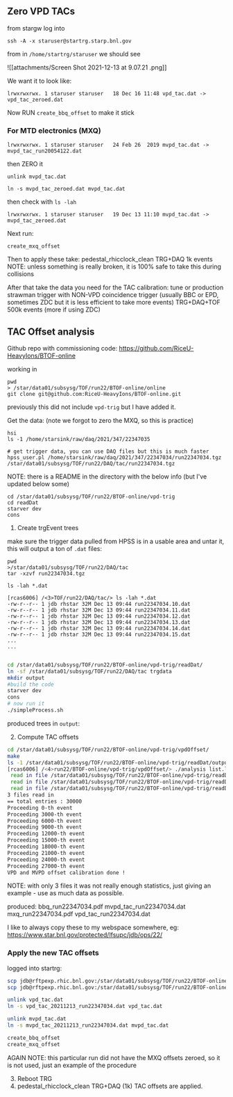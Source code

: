 ## Zero VPD TACs
from stargw log into 
```
ssh -A -x staruser@startrg.starp.bnl.gov
```

from in `/home/startrg/staruser` we should see

![[attachments/Screen Shot 2021-12-13 at 9.07.21 .png]]

We want it to look like:
```
lrwxrwxrwx. 1 staruser staruser   18 Dec 16 11:48 vpd_tac.dat -> vpd_tac_zeroed.dat
```

Now RUN  `create_bbq_offset` to make it stick


### For MTD electronics (MXQ)

```
lrwxrwxrwx. 1 staruser staruser   24 Feb 26  2019 mvpd_tac.dat -> mvpd_tac_run20054122.dat
```

then ZERO it
```
unlink mvpd_tac.dat

ln -s mvpd_tac_zeroed.dat mvpd_tac.dat
```

then check with `ls -lah`

```
lrwxrwxrwx. 1 staruser staruser   19 Dec 13 11:10 mvpd_tac.dat -> mvpd_tac_zeroed.dat
```

Next run:
```
create_mxq_offset
```

Then to apply these take:
pedestal_rhicclock_clean TRG+DAQ 1k events 
NOTE: unless something is really broken, it is 100% safe to take this during collisions

After that take the data you need for the TAC calibration:
tune or production strawman trigger with NON-VPD coincidence trigger (usually BBC or EPD, sometimes ZDC but it is less efficient to take more events)
TRG+DAQ+TOF 500k events (more if using ZDC)



## TAC Offset analysis
Github repo with commissioning code:
https://github.com/RiceU-HeavyIons/BTOF-online

working in 

```
pwd
> /star/data01/subsysg/TOF/run22/BTOF-online/online
git clone git@github.com:RiceU-HeavyIons/BTOF-online.git
```

previously this did not include `vpd-trig` but I have added it.

Get the data: (note we forgot to zero the MXQ, so this is practice)
```
hsi
ls -1 /home/starsink/raw/daq/2021/347/22347035

# get trigger data, you can use DAQ files but this is much faster
hpss_user.pl /home/starsink/raw/daq/2021/347/22347034/run22347034.tgz /star/data01/subsysg/TOF/run22/DAQ/tac/run22347034.tgz 
```


NOTE: there is a README in the directory with the below info (but I've updated below some)
```
cd /star/data01/subsysg/TOF/run22/BTOF-online/vpd-trig
cd readDat
starver dev
cons
```

1. Create trgEvent trees

make sure the trigger data pulled from HPSS is in a usable area and untar it, this will output a ton of `.dat` files:
```
pwd
>/star/data01/subsysg/TOF/run22/DAQ/tac
tar -xzvf run22347034.tgz 

ls -lah *.dat

[rcas6006] /<3>TOF/run22/DAQ/tac/> ls -lah *.dat
-rw-r--r-- 1 jdb rhstar 32M Dec 13 09:44 run22347034.10.dat
-rw-r--r-- 1 jdb rhstar 32M Dec 13 09:44 run22347034.11.dat
-rw-r--r-- 1 jdb rhstar 32M Dec 13 09:44 run22347034.12.dat
-rw-r--r-- 1 jdb rhstar 32M Dec 13 09:44 run22347034.13.dat
-rw-r--r-- 1 jdb rhstar 32M Dec 13 09:44 run22347034.14.dat
-rw-r--r-- 1 jdb rhstar 32M Dec 13 09:44 run22347034.15.dat
...
...

```


```bash

cd /star/data01/subsysg/TOF/run22/BTOF-online/vpd-trig/readDat/
ln -sf /star/data01/subsysg/TOF/run22/DAQ/tac trgdata
mkdir output
#build the code
starver dev
cons
# now run it
./simpleProcess.sh
```
 produced trees in `output`:

2. Compute TAC offsets
```bash
cd /star/data01/subsysg/TOF/run22/BTOF-online/vpd-trig/vpdOffset/
make
ls -1 /star/data01/subsysg/TOF/run22/BTOF-online/vpd-trig/readDat/output/*.root > list.lis
[rcas6006] /<4>run22/BTOF-online/vpd-trig/vpdOffset/> ./analysis list.lis run22347034
 read in file /star/data01/subsysg/TOF/run22/BTOF-online/vpd-trig/readDat/output/run22347034.10.root
 read in file /star/data01/subsysg/TOF/run22/BTOF-online/vpd-trig/readDat/output/run22347034.11.root
 read in file /star/data01/subsysg/TOF/run22/BTOF-online/vpd-trig/readDat/output/run22347034.12.root
3 files read in
== total entries : 30000
Proceeding 0-th event
Proceeding 3000-th event
Proceeding 6000-th event
Proceeding 9000-th event
Proceeding 12000-th event
Proceeding 15000-th event
Proceeding 18000-th event
Proceeding 21000-th event
Proceeding 24000-th event
Proceeding 27000-th event
VPD and MVPD offset calibration done !
```
NOTE: with only 3 files it was not really enough statistics, just giving an example - use as much data as possible.

produced:
bbq_run22347034.pdf
mvpd_tac_run22347034.dat
mxq_run22347034.pdf
vpd_tac_run22347034.dat

I like to always copy these to my webspace somewhere, eg:
https://www.star.bnl.gov/protected/lfsupc/jdb/ops/22/

### Apply the new TAC offsets

logged into startrg:
```bash
scp jdb@rftpexp.rhic.bnl.gov:/star/data01/subsysg/TOF/run22/BTOF-online/vpd-trig/vpdOffset/mvpd_tac_run22347034.dat mvpd_tac_20211213_run22347034.dat
scp jdb@rftpexp.rhic.bnl.gov:/star/data01/subsysg/TOF/run22/BTOF-online/vpd-trig/vpdOffset/vpd_tac_run22347034.dat vpd_tac_20211213_run22347034.dat

unlink vpd_tac.dat
ln -s vpd_tac_20211213_run22347034.dat vpd_tac.dat

unlink mvpd_tac.dat
ln -s mvpd_tac_20211213_run22347034.dat mvpd_tac.dat

create_bbq_offset
create_mxq_offset
```
AGAIN NOTE: this particular run did not have the MXQ offsets zeroed, so it is not used, just an example of the procedure


3. Reboot TRG
4. pedestal_rhicclock_clean TRG+DAQ (1k)
TAC offsets are applied.

